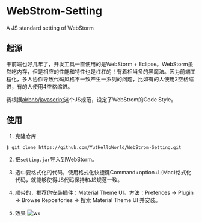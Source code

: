 # WebStrom-Setting
A JS standard setting of WebStorm

## 起源

干前端也好几年了，开发工具一直使用的是WebStorm + Eclipse。WebStorm虽然吃内存，但是相应的性能和特性也是杠杠的！有着相当多的黑魔法。因为前端工程化，多人协作导致代码风格不一致产生一系列的问题，比如有的人使用2空格缩进，有的人使用4空格缩进。

我根据[airbnb/javascript](https://github.com/airbnb/javascript)这个JS规范，设定了WebStrom的Code Style。

## 使用

1. 克隆仓库

```bash
$ git clone https://github.com/YutHelloWorld/WebStrom-Setting.git
```

2. 把`setting.jar`导入到WebStorm。

3. 选中要格式化的代码，使用格式化快捷键Command+option+L(Mac)格式化代码，就能够使得JS代码保持和JS规范一致。

4. 顺带的，推荐你安装插件：Material Theme UI。方法：Prefences -> Plugin -> Browse Repositories -> 搜索 Material Theme UI 并安装。

5. 效果
![ws](https://user-images.githubusercontent.com/20860159/29484307-641b0cea-84ee-11e7-995a-b56797c3d3b6.jpg)
